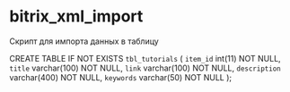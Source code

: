 # bitrix_xml_import

Скрипт для импорта данных в таблицу

CREATE TABLE IF NOT EXISTS `tbl_tutorials` (
`item_id` int(11) NOT NULL,
  `title` varchar(100) NOT NULL,
  `link` varchar(100) NOT NULL,
  `description` varchar(400) NOT NULL,
  `keywords` varchar(50) NOT NULL
);
